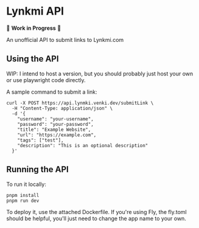 # Lynkmi API

🚧 **Work in Progress** 🚧

An unofficial API to submit links to Lynkmi.com

## Using the API

WIP: I intend to host a version, but you should probably just host your own or use playwright code directly.

A sample command to submit a link:
```
curl -X POST https://api.lynmki.venki.dev/submitLink \
  -H "Content-Type: application/json" \
  -d '{
    "username": "your-username",
    "password": "your-password",
    "title": "Example Website",
    "url": "https://example.com",
    "tags": ["test"],
    "description": "This is an optional description"
  }'
```

## Running the API

To run it locally:
```
pnpm install
pnpm run dev
```

To deploy it, use the attached Dockerfile. If you're using Fly, the fly.toml should be helpful, you'll just need to change the app name to your own.

